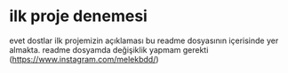 # ilk proje denemesi
evet dostlar ilk projemizin açıklaması bu readme dosyasının içerisinde yer almakta.
readme dosyamda değişiklik yapmam gerekti
(https://www.instagram.com/melekbdd/)

